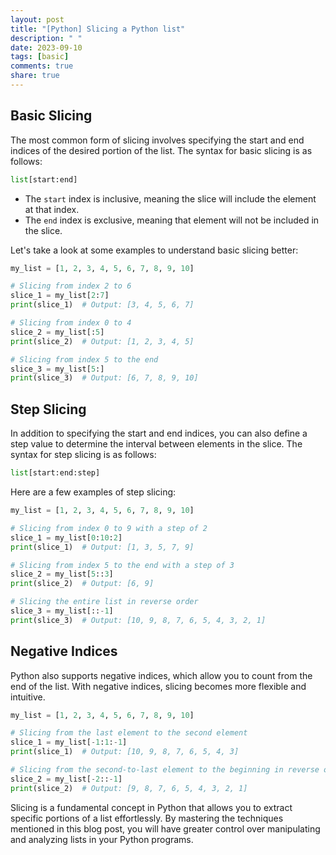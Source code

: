 ```yaml
---
layout: post
title: "[Python] Slicing a Python list"
description: " "
date: 2023-09-10
tags: [basic]
comments: true
share: true
---
```


## Basic Slicing
The most common form of slicing involves specifying the start and end indices of the desired portion of the list. The syntax for basic slicing is as follows:

```python
list[start:end]
```
- The `start` index is inclusive, meaning the slice will include the element at that index.
- The `end` index is exclusive, meaning that element will not be included in the slice.

Let's take a look at some examples to understand basic slicing better:

```python
my_list = [1, 2, 3, 4, 5, 6, 7, 8, 9, 10]

# Slicing from index 2 to 6
slice_1 = my_list[2:7]
print(slice_1)  # Output: [3, 4, 5, 6, 7]

# Slicing from index 0 to 4
slice_2 = my_list[:5]
print(slice_2)  # Output: [1, 2, 3, 4, 5]

# Slicing from index 5 to the end
slice_3 = my_list[5:]
print(slice_3)  # Output: [6, 7, 8, 9, 10]
```

## Step Slicing
In addition to specifying the start and end indices, you can also define a step value to determine the interval between elements in the slice. The syntax for step slicing is as follows:

```python
list[start:end:step]
```

Here are a few examples of step slicing:

```python
my_list = [1, 2, 3, 4, 5, 6, 7, 8, 9, 10]

# Slicing from index 0 to 9 with a step of 2
slice_1 = my_list[0:10:2]
print(slice_1)  # Output: [1, 3, 5, 7, 9]

# Slicing from index 5 to the end with a step of 3
slice_2 = my_list[5::3]
print(slice_2)  # Output: [6, 9]

# Slicing the entire list in reverse order
slice_3 = my_list[::-1]
print(slice_3)  # Output: [10, 9, 8, 7, 6, 5, 4, 3, 2, 1]
```

## Negative Indices
Python also supports negative indices, which allow you to count from the end of the list. With negative indices, slicing becomes more flexible and intuitive.

```python
my_list = [1, 2, 3, 4, 5, 6, 7, 8, 9, 10]

# Slicing from the last element to the second element
slice_1 = my_list[-1:1:-1]
print(slice_1)  # Output: [10, 9, 8, 7, 6, 5, 4, 3]

# Slicing from the second-to-last element to the beginning in reverse order
slice_2 = my_list[-2::-1]
print(slice_2)  # Output: [9, 8, 7, 6, 5, 4, 3, 2, 1]
```

Slicing is a fundamental concept in Python that allows you to extract specific portions of a list effortlessly. By mastering the techniques mentioned in this blog post, you will have greater control over manipulating and analyzing lists in your Python programs.